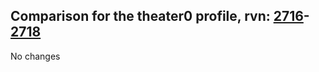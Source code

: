 ## Comparison for the theater0 profile, rvn: [2716](https://github.com/PRO100KatYT/FortniteProfileRevisions/tree/main/profiles/theater0/2716%20theater0.json)-[2718](https://github.com/PRO100KatYT/FortniteProfileRevisions/tree/main/profiles/theater0/2718%20theater0.json)

No changes

